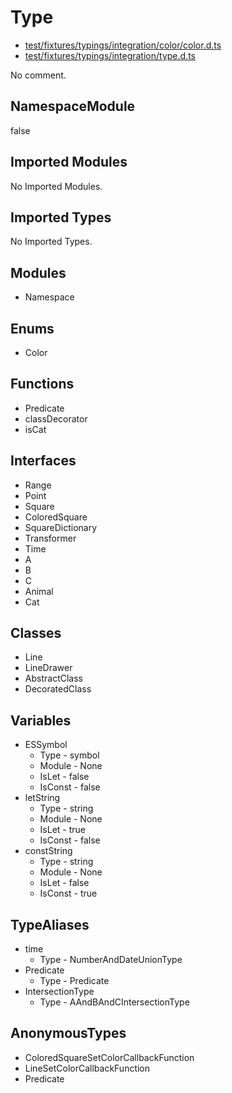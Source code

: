 # Type

* [test/fixtures/typings/integration/color/color.d.ts](/test/fixtures/typings/integration/color/color.d.ts#L1)
* [test/fixtures/typings/integration/type.d.ts](/test/fixtures/typings/integration/type.d.ts#L9)

No comment.

## NamespaceModule

false

## Imported Modules

No Imported Modules.

## Imported Types

No Imported Types.

## Modules

* Namespace

## Enums

* Color

## Functions

* Predicate
* classDecorator
* isCat

## Interfaces

* Range
* Point
* Square
* ColoredSquare
* SquareDictionary
* Transformer
* Time
* A
* B
* C
* Animal
* Cat

## Classes

* Line
* LineDrawer
* AbstractClass
* DecoratedClass

## Variables

* ESSymbol
  * Type - symbol
  * Module - None
  * IsLet - false
  * IsConst - false
* letString
  * Type - string
  * Module - None
  * IsLet - true
  * IsConst - false
* constString
  * Type - string
  * Module - None
  * IsLet - false
  * IsConst - true

## TypeAliases

* time
  * Type - NumberAndDateUnionType
* Predicate
  * Type - Predicate
* IntersectionType
  * Type - AAndBAndCIntersectionType

## AnonymousTypes

* ColoredSquareSetColorCallbackFunction
* LineSetColorCallbackFunction
* Predicate
